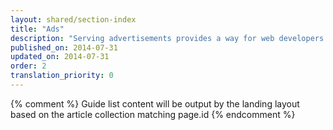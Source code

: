 ```yaml
---
layout: shared/section-index
title: "Ads"
description: "Serving advertisements provides a way for web developers to make their content and site free while still earning money. Learn how ads work and how to serve responsive ads on your site."
published_on: 2014-07-31
updated_on: 2014-07-31
order: 2
translation_priority: 0
---
```


{% comment %}
Guide list content will be output by the landing layout based on the article collection matching page.id
{% endcomment %}

